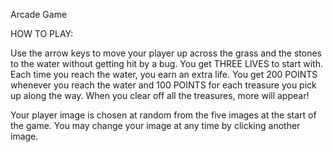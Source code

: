 Arcade Game


HOW TO PLAY:

Use the arrow keys to move your player up across the grass and the stones to the water without getting hit by a bug.
You get THREE LIVES to start with.
Each time you reach the water, you earn an extra life.
You get 200 POINTS whenever you reach the water and 100 POINTS for each treasure you pick up along the way.
When you clear off all the treasures, more will appear!

Your player image is chosen at random from the five images at the start of the game. You may change your image at any time by clicking another image.